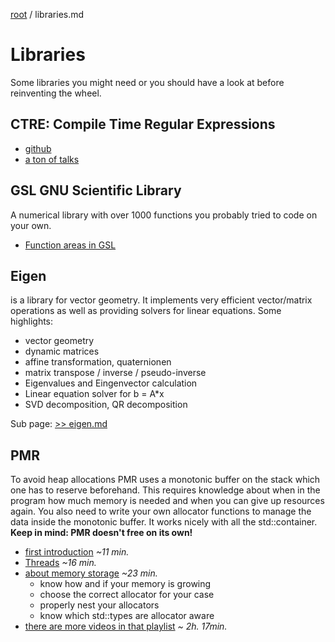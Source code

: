 [root](../README.md) / libraries.md
# Libraries
Some libraries you might need or you should have a look at before reinventing the wheel.

## CTRE: Compile Time Regular Expressions
- [github](https://github.com/hanickadot/compile-time-regular-expressions)
- [a ton of talks](https://compile-time.re/)

## GSL GNU Scientific Library
A numerical library with over 1000 functions you probably tried to code on your own.

- [Function areas in GSL](https://www.gnu.org/software/gsl/#subjects)

## Eigen
is a library for vector geometry.
It implements very efficient vector/matrix operations as well as providing solvers for linear equations. Some highlights:

* vector geometry
* dynamic matrices
* affine transformation, quaternionen
* matrix transpose / inverse / pseudo-inverse
* Eigenvalues and Eingenvector calculation
* Linear equation solver for b = A*x
* SVD decomposition, QR decomposition

Sub page: [>> eigen.md](eigen.md)

## PMR
To avoid heap allocations PMR uses a monotonic buffer on the stack which one has to reserve beforehand. This requires knowledge about when in the program how much memory is needed and when you can give up resources again. You also need to write your own allocator functions to manage the data inside the monotonic buffer. It works nicely with all the std::container.
**Keep in mind: PMR doesn't free on its own!**

* [first introduction](https://www.youtube-nocookie.com/embed/q6A7cKFXjY0?rel=0) *~11 min.*
* [Threads](https://www.youtube-nocookie.com/embed/vXJ1dwJ9QkI?rel=0&start=173&end=619) *~16 min.*
* [about memory storage](https://www.youtube-nocookie.com/embed/vXJ1dwJ9QkI?rel=0) *~23 min.*
  * know how and if your memory is growing
  * choose the correct allocator for your case
  * properly nest your allocators
  * know which std::types are allocator aware
* [there are more videos in that playlist](https://www.youtube.com/playlist?list=PLs3KjaCtOwSYX3X0L36NgwK0pxZZavDSF) *~ 2h. 17min.*
